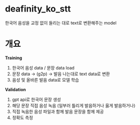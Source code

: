 # deafinity_ko_stt
한국어 음성을 교정 없이 들리는 대로 text로 변환해주는 model

# **개요**

**Training**
1. 한국어 음성 data / 문장 data load
2. 문장 data -> (g2p) -> 발음 나는대로 text data로 변환
3. 음성 및 올바른 발음 data로 모델 학습

**Validation**
1. gpt api로 한국어 문장 생성
2. 해당 문장 직접 음성 녹음 (일부러 틀리게 발음하거나 옳게 발음하거나)
3. 직접 녹음한 음성 파일과 함께 발음 문장을 함께 제공
4. 정확도 측정

